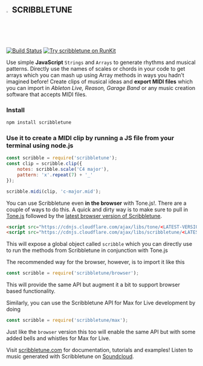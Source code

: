 ## <img width=2% src="https://scribbletune.com/images/scribbletune-logo.png"> SCRIBBLETUNE

[![Build Status](https://travis-ci.com/scribbletune/scribbletune.svg?branch=master)](http://travis-ci.com/scribbletune/scribbletune)
[![Try scribbletune on RunKit](https://badge.runkitcdn.com/scribbletune.svg)](https://npm.runkit.com/scribbletune)

Use simple **JavaScript** `Strings` and `Arrays` to generate rhythms and musical patterns. Directly use the names of scales or chords in your code to get arrays which you can mash up using Array methods in ways you hadn't imagined before! Create clips of musical ideas and **export MIDI files** which you can import in _Ableton Live, Reason, Garage Band_ or any music creation software that accepts MIDI files.

### Install

```bash
npm install scribbletune
```

### Use it to create a MIDI clip by running a JS file from your terminal using node.js
```javascript
const scribble = require('scribbletune');
const clip = scribble.clip({
    notes: scribble.scale('C4 major'),
    pattern: 'x'.repeat(7) + '_'
});

scribble.midi(clip, 'c-major.mid');
```


You can use Scribbletune even **in the browser** with Tone.js!. There are a couple of ways to do this. A quick and dirty way is to make sure to pull in [Tone.js](https://cdnjs.com/libraries/tone) followed by the [latest browser version of Scribbletune](https://cdnjs.com/libraries/scribbletune).

```html
<script src="https://cdnjs.cloudflare.com/ajax/libs/tone/<LATEST-VERSION-FROM-CDNJS>/Tone.min.js"></script>
<script src="https://cdnjs.cloudflare.com/ajax/libs/scribbletune/<LATEST-VERSION-FROM-CDNJS>/scribbletune.js"></script>
```

This will expose a global object called `scribble` which you can directly use to run the methods from Scribbletune in conjunction with Tone.js

The recommended way for the browser, however, is to import it like this
```javascript
const scribble = require('scribbletune/browser');
```
This will provide the same API but augment it a bit to support browser based functionality.

Similarly, you can use the Scribbletune API for Max for Live development by doing
```javascript
const scribble = require('scribbletune/max');
```
Just like the `browser` version this too will enable the same API but with some added bells and whistles for Max for Live.


Visit [scribbletune.com](https://scribbletune.com) for documentation, tutorials and examples! Listen to music generated with Scribbletune on [Soundcloud](https://soundcloud.com/scribbletune).
